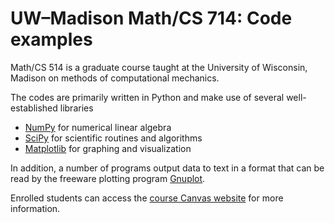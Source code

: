 # UW–Madison Math/CS 714: Code examples
Math/CS 514 is a graduate course taught at the University of Wisconsin, Madison on methods of computational mechanics.

The codes are primarily written in Python and make use of several
well-established libraries

- [NumPy](https://numpy.org) for numerical linear algebra
- [SciPy](https://scipy.org) for scientific routines and algorithms
- [Matplotlib](https://matplotlib.org) for graphing and visualization

In addition, a number of programs output data to text in a format that can be
read by the freeware plotting program [Gnuplot](http://gnuplot.info).

Enrolled students can access the [course Canvas
website](https://canvas.wisc.edu/courses/372547) for more information.
